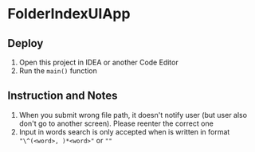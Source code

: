 # FolderIndexUIApp

## Deploy

1. Open this project in IDEA or another Code Editor
2. Run the `main()` function

## Instruction and Notes

1. When you submit wrong file path, it doesn't notify user (but user also don't go to another screen). Please reenter the correct one
2. Input in words search is only accepted when is written in format `"\^(<word>, )*<word>"` or `""`
